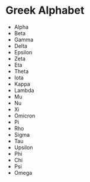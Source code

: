 # Greek Alphabet
- Alpha
- Beta
- Gamma
- Delta
- Epsilon
- Zeta
- Eta
- Theta
- Iota
- Kappa
- Lambda
- Mu
- Nu
- Xi
- Omicron
- Pi
- Rho
- Sigma
- Tau
- Upsilon
- Phi
- Chi
- Psi
- Omega